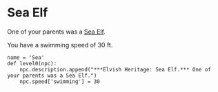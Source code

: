# Sea Elf
One of your parents was a [Sea Elf](../Elves/Sea.md).

You have a swimming speed of 30 ft.

```
name = 'Sea'
def level0(npc):
    npc.description.append("***Elvish Heritage: Sea Elf.*** One of your parents was a Sea Elf.")
    npc.speed['swimming'] = 30
```
